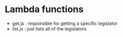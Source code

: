 # Lambda functions

- get.js : responsible for getting a specific legislator
- list.js : just lists all of the legislators
